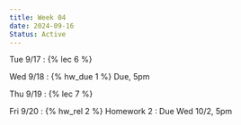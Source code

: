 ```yaml
---
title: Week 04
date: 2024-09-16
Status: Active
---
```


Tue 9/17
: {% lec 6 %}

Wed 9/18
: {% hw_due 1 %} Due, 5pm

Thu 9/19
: {% lec 7 %}

Fri 9/20
: {% hw_rel 2 %} Homework 2
  : Due Wed 10/2, 5pm
